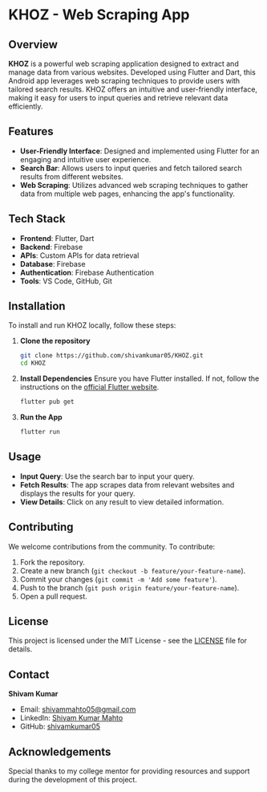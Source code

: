 # KHOZ - Web Scraping App

## Overview
**KHOZ** is a powerful web scraping application designed to extract and manage data from various websites. Developed using Flutter and Dart, this Android app leverages web scraping techniques to provide users with tailored search results. KHOZ offers an intuitive and user-friendly interface, making it easy for users to input queries and retrieve relevant data efficiently.

## Features
- **User-Friendly Interface**: Designed and implemented using Flutter for an engaging and intuitive user experience.
- **Search Bar**: Allows users to input queries and fetch tailored search results from different websites.
- **Web Scraping**: Utilizes advanced web scraping techniques to gather data from multiple web pages, enhancing the app's functionality.

## Tech Stack
- **Frontend**: Flutter, Dart
- **Backend**: Firebase
- **APIs**: Custom APIs for data retrieval
- **Database**: Firebase
- **Authentication**: Firebase Authentication
- **Tools**: VS Code, GitHub, Git

## Installation
To install and run KHOZ locally, follow these steps:

1. **Clone the repository**
    ```bash
    git clone https://github.com/shivamkumar05/KHOZ.git
    cd KHOZ
    ```

2. **Install Dependencies**
    Ensure you have Flutter installed. If not, follow the instructions on the [official Flutter website](https://flutter.dev/docs/get-started/install).

    ```bash
    flutter pub get
    ```

3. **Run the App**
    ```bash
    flutter run
    ```

## Usage
- **Input Query**: Use the search bar to input your query.
- **Fetch Results**: The app scrapes data from relevant websites and displays the results for your query.
- **View Details**: Click on any result to view detailed information.

## Contributing
We welcome contributions from the community. To contribute:

1. Fork the repository.
2. Create a new branch (`git checkout -b feature/your-feature-name`).
3. Commit your changes (`git commit -m 'Add some feature'`).
4. Push to the branch (`git push origin feature/your-feature-name`).
5. Open a pull request.

## License
This project is licensed under the MIT License - see the [LICENSE](LICENSE) file for details.

## Contact
**Shivam Kumar**
- Email: [shivammahto05@gmail.com](mailto:shivammahto05@gmail.com)
- LinkedIn: [Shivam Kumar Mahto](https://www.linkedin.com/in/shivam-kumar-mahto/)
- GitHub: [shivamkumar05](https://github.com/shivamkumar05)

## Acknowledgements
Special thanks to my college mentor for providing resources and support during the development of this project.
